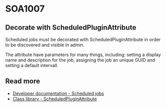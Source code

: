 # SOA1007

## Decorate with ScheduledPluginAttribute

Scheduled jobs must be decorated with ScheduledPluginAttribute in order
to be discovered and visible in admin.

The attribute have parameters for many things, including: setting a display name and
description for the job, assigning the job an unique GUID and setting a default intervall.

## Read more
- [Developer documentation - Scheduled jobs](https://docs.developers.optimizely.com/content-cloud/v12.0.0-content-cloud/docs/scheduled-jobs)
- [Class library - ScheduledPluginAttribute](https://world.optimizely.com/CsClassLibraries/cms/EPiServer.PlugIn.ScheduledPlugInAttribute?version=12)